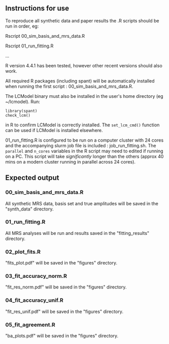 ## Instructions for use

To reproduce all synthetic data and paper results the .R scripts should be run in order, eg:

Rscript 00_sim_basis_and_mrs_data.R

Rscript 01_run_fitting.R

...

R version 4.4.1 has been tested, however other recent versions should also work.

All required R packages (including spant) will be automatically installed when
running the first script : 00_sim_basis_and_mrs_data.R.

The LCModel binary must also be installed in the user's home directory
(eg ~/lcmodel). Run:

```
library(spant)
check_lcm() 
```

in R to confirm LCModel is correctly installed. The `set_lcm_cmd()` function can
be used if LCModel is installed elsewhere.

01_run_fitting.R is configured to be run on a computer cluster with 24 cores and
the accompanying slurm job file is included : job_run_fitting.sh. The `parallel`
and `n_cores` variables in the R script may need to edited if running on a PC.
This script will take *significantly* longer than the others (approx 40 mins on 
a modern cluster running in parallel across 24 cores).

## Expected output

### 00_sim_basis_and_mrs_data.R

All synthetic MRS data, basis set and true amplitudes will be saved in the
"synth_data" directory.

### 01_run_fitting.R

All MRS analyses will be run and results saved in the "fitting_results"
directory.

### 02_plot_fits.R

"fits_plot.pdf" will be saved in the "figures" directory.

### 03_fit_accuracy_norm.R

"fit_res_norm.pdf" will be saved in the "figures" directory.

### 04_fit_accuracy_unif.R

"fit_res_unif.pdf" will be saved in the "figures" directory.

### 05_fit_agreement.R

"ba_plots.pdf" will be saved in the "figures" directory.
